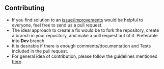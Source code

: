 ## Contributing

* If you find solution to an [issue/improvements](https://github.com/mosamuhana/node-downloader/issues) would be helpful to everyone, feel free to send us a pull request.
* The ideal approach to create a fix would be to fork the repository, create a branch in your repository, and make a pull request out of it. Preferable into **Dev** branch
* It is desirable if there is enough comments/documentation and Tests included in the pull request.
* For general idea of contribution, please follow the guidelines mentioned [here](https://guides.github.com/activities/contributing-to-open-source/).
